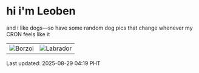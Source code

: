 # hi i'm Leoben

and i like dogs—so have some random dog pics that change whenever my CRON feels like it

|  |  |
|--------|----------|
| ![Borzoi](https://random-dog-vercel.vercel.app/api/random-borzoi?v=1756412384) | ![Labrador](https://random-dog-vercel.vercel.app/api/random-labrador?v=1756412384) |

Last updated: 2025-08-29 04:19 PHT
